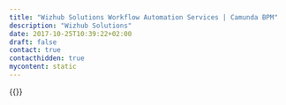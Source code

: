 ```yaml
---
title: "Wizhub Solutions Workflow Automation Services | Camunda BPM"
description: "Wizhub Solutions"
date: 2017-10-25T10:39:22+02:00
draft: false
contact: true
contacthidden: true
mycontent: static
---
```

{{<partner-single
company="Wizhub Solutions"
type="si"
website="https://wizhub.io"
countrycode="RO"
city="Bucharest"
description="We are a small, passionate team focused on delivering optimal-quality services for our clients - which, most of the time, means to be efficient. We know that traditional IT-market relationships may leave you feeling trapped and forced to surrender control. We like being fair and always present all options before any decision is taken.Our team has been working together for over five years, delivering software solutions to individual clients, small companies, and enterprises."
siregion="emea"
level="basic"
logo="//images.ctfassets.net/vpidbgnakfvf/6CHNVrSyeDze9mdFHsZT0o/57e94862991a36fd7be0e54e468328cc/wizhub_solutions_logo.png">}}